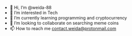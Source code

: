 - 👋 Hi, I’m @weida-88
- 👀 I’m interested in Tech
- 🌱 I’m currently learning programming and cryptocurrency
- 💞️ I’m looking to collaborate on searching meme coins
- 📫 How to reach me contact.weida@protonmail.com

<!---
weida-88/weida-88 is a ✨ special ✨ repository because its `README.md` (this file) appears on your GitHub profile.
You can click the Preview link to take a look at your changes.
--->
